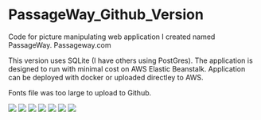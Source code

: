 # PassageWay_Github_Version

Code for picture manipulating web application I created named PassageWay.  Passageway.com

This version uses SQLite (I have others using PostGres).  The application is designed to run with minimal cost on AWS Elastic Beanstalk.  Application can be deployed with docker or uploaded directley to AWS.

Fonts file was too large to upload to Github.

![](https://github.com/TimMango/PassageWay_Github_Version/blob/main/Website_Photos/photo1.png)
![](https://github.com/TimMango/PassageWay_Github_Version/blob/main/Website_Photos/photo2.png)
![]('https://github.com/TimMango/PassageWay_Github_Version/blob/main/Website_Photos/photo3.png')
![]('https://github.com/TimMango/PassageWay_Github_Version/blob/main/Website_Photos/photo4.png')
![]('https://github.com/TimMango/PassageWay_Github_Version/blob/main/Website_Photos/photo5.png')
![]('https://github.com/TimMango/PassageWay_Github_Version/blob/main/Website_Photos/photo6.png')
![]('https://github.com/TimMango/PassageWay_Github_Version/blob/main/Website_Photos/photo7.png')
